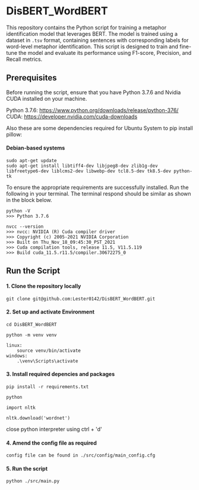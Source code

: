 # DisBERT_WordBERT

This repository contains the Python script for training a metaphor identification model that leverages BERT. The model is trained using a dataset in `.tsv` format, containing sentences with corresponding labels for word-level metaphor identification. This script is designed to train and fine-tune the model and evaluate its performance using F1-score, Precision, and Recall metrics.

## Prerequisites

Before running the script, ensure that you have Python 3.7.6 and Nvidia CUDA installed on your machine.

Python 3.7.6: https://www.python.org/downloads/release/python-376/ \
CUDA: https://developer.nvidia.com/cuda-downloads

Also these are some dependencies required for Ubuntu System to pip install pillow:
#### Debian-based systems
```
sudo apt-get update
sudo apt-get install libtiff4-dev libjpeg8-dev zlib1g-dev libfreetype6-dev liblcms2-dev libwebp-dev tcl8.5-dev tk8.5-dev python-tk
```

To ensure the appropriate requirements are successfully installed. Run the following in your terminal. The terminal respond should be similar as shown in the block below.
```
python -V
>>> Python 3.7.6

nvcc --version
>>> nvcc: NVIDIA (R) Cuda compiler driver
>>> Copyright (c) 2005-2021 NVIDIA Corporation
>>> Built on Thu_Nov_18_09:45:30_PST_2021
>>> Cuda compilation tools, release 11.5, V11.5.119
>>> Build cuda_11.5.r11.5/compiler.30672275_0
```


## Run the Script

#### 1. Clone the repository locally
```
git clone git@github.com:Lester0142/DisBERT_WordBERT.git
```

#### 2. Set up and activate Environment
```
cd DisBERT_WordBERT

python -m venv venv

linux:
    source venv/bin/activate
windows:
    .\venv\Scripts\activate
```

#### 3. Install required depencies and packages
```
pip install -r requirements.txt

python

import nltk

nltk.download('wordnet')
```
close python interpreter using ctrl + 'd'

#### 4. Amend the config file as required
```
config file can be found in ./src/config/main_config.cfg
```

#### 5. Run the script
```
python ./src/main.py
```

